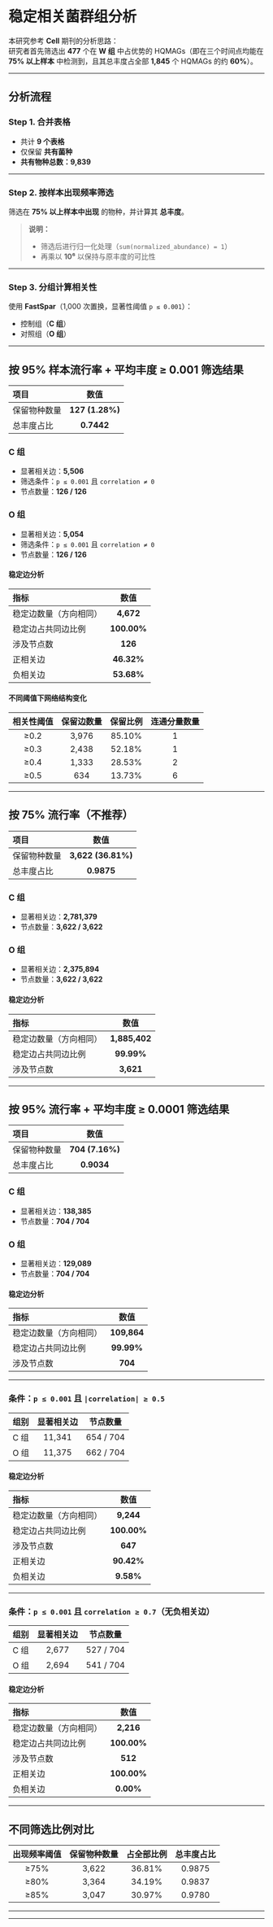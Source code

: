 # 稳定相关菌群组分析

本研究参考 **Cell** 期刊的分析思路：  
研究者首先筛选出 **477** 个在 **W 组** 中占优势的 HQMAGs（即在三个时间点均能在 **75% 以上样本** 中检测到，且其总丰度占全部 **1,845** 个 HQMAGs 的约 **60%**）。

---

## 分析流程

### Step 1. 合并表格
- 共计 **9 个表格**
- 仅保留 **共有菌种**
- **共有物种总数：9,839**

---

### Step 2. 按样本出现频率筛选
筛选在 **75% 以上样本中出现** 的物种，并计算其 **总丰度**。

> **说明：**  
> - 筛选后进行归一化处理（`sum(normalized_abundance) = 1`）  
> - 再乘以 **10⁶** 以保持与原丰度的可比性

---

### Step 3. 分组计算相关性
使用 **FastSpar**（1,000 次置换，显著性阈值 `p ≤ 0.001`）：
- 控制组（**C 组**）
- 对照组（**O 组**）

---

##  按 95% 样本流行率 + 平均丰度 ≥ 0.001 筛选结果

| 项目 | 数值 |
|:------|:------:|
| 保留物种数量 | **127 (1.28%)** |
| 总丰度占比 | **0.7442** |

### C 组
- 显著相关边：**5,506**  
- 筛选条件：`p ≤ 0.001` 且 `correlation ≠ 0`  
- 节点数量：**126 / 126**

### O 组
- 显著相关边：**5,054**  
- 筛选条件：`p ≤ 0.001` 且 `correlation ≠ 0`  
- 节点数量：**126 / 126**

#### 稳定边分析

| 指标 | 数值 |
|:------|:------:|
| 稳定边数量（方向相同） | **4,672** |
| 稳定边占共同边比例 | **100.00%** |
| 涉及节点数 | **126** |
| 正相关边 | **46.32%** |
| 负相关边 | **53.68%** |

#### 不同阈值下网络结构变化

| 相关性阈值 | 保留边数量 | 保留比例 | 连通分量数量 |
|:-------------:|:-------------:|:-------------:|:-------------:|
| ≥0.2 | 3,976 | 85.10% | 1 |
| ≥0.3 | 2,438 | 52.18% | 1 |
| ≥0.4 | 1,333 | 28.53% | 2 |
| ≥0.5 | 634 | 13.73% | 6 |

---

##  按 75% 流行率（不推荐）

| 项目 | 数值 |
|:------|:------:|
| 保留物种数量 | **3,622 (36.81%)** |
| 总丰度占比 | **0.9875** |

### C 组
- 显著相关边：**2,781,379**
- 节点数量：**3,622 / 3,622**

### O 组
- 显著相关边：**2,375,894**
- 节点数量：**3,622 / 3,622**

#### 稳定边分析

| 指标 | 数值 |
|:------|:------:|
| 稳定边数量（方向相同） | **1,885,402** |
| 稳定边占共同边比例 | **99.99%** |
| 涉及节点数 | **3,621** |

---

## 按 95% 流行率 + 平均丰度 ≥ 0.0001 筛选结果

| 项目 | 数值 |
|:------|:------:|
| 保留物种数量 | **704 (7.16%)** |
| 总丰度占比 | **0.9034** |

### C 组
- 显著相关边：**138,385**
- 节点数量：**704 / 704**

### O 组
- 显著相关边：**129,089**
- 节点数量：**704 / 704**

#### 稳定边分析

| 指标 | 数值 |
|:------|:------:|
| 稳定边数量（方向相同） | **109,864** |
| 稳定边占共同边比例 | **99.99%** |
| 涉及节点数 | **704** |

---

### 条件：`p ≤ 0.001` 且 `|correlation| ≥ 0.5`

| 组别 | 显著相关边 | 节点数量 |
|:------|:------:|:------:|
| C 组 | 11,341 | 654 / 704 |
| O 组 | 11,375 | 662 / 704 |

#### 稳定边分析

| 指标 | 数值 |
|:------|:------:|
| 稳定边数量（方向相同） | **9,244** |
| 稳定边占共同边比例 | **100.00%** |
| 涉及节点数 | **647** |
| 正相关边 | **90.42%** |
| 负相关边 | **9.58%** |

---

### 条件：`p ≤ 0.001` 且 `correlation ≥ 0.7`（无负相关边）

| 组别 | 显著相关边 | 节点数量 |
|:------|:------:|:------:|
| C 组 | 2,677 | 527 / 704 |
| O 组 | 2,694 | 541 / 704 |

#### 稳定边分析

| 指标 | 数值 |
|:------|:------:|
| 稳定边数量（方向相同） | **2,216** |
| 稳定边占共同边比例 | **100.00%** |
| 涉及节点数 | **512** |
| 正相关边 | **100.00%** |
| 负相关边 | **0.00%** |

---

## 不同筛选比例对比

| 出现频率阈值 | 保留物种数量 | 占全部比例 | 总丰度占比 |
|:-------------:|:-------------:|:-------------:|:-------------:|
| ≥75% | 3,622 | 36.81% | 0.9875 |
| ≥80% | 3,364 | 34.19% | 0.9837 |
| ≥85% | 3,047 | 30.97% | 0.9780 |

---

---
